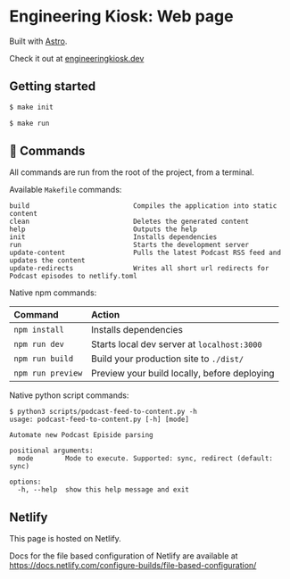 # Engineering Kiosk: Web page

Built with [Astro](https://astro.build/). 

Check it out at [engineeringkiosk.dev](https://www.engineeringkiosk.dev/)

## Getting started

```sh
$ make init

$ make run
```

## 🧞 Commands

All commands are run from the root of the project, from a terminal.


Available `Makefile` commands:

```
build                          Compiles the application into static content
clean                          Deletes the generated content
help                           Outputs the help
init                           Installs dependencies
run                            Starts the development server
update-content                 Pulls the latest Podcast RSS feed and updates the content
update-redirects               Writes all short url redirects for Podcast episodes to netlify.toml
```

Native npm commands:

| Command           | Action                                       |
|:----------------  |:-------------------------------------------- |
| `npm install`     | Installs dependencies                        |
| `npm run dev`     | Starts local dev server at `localhost:3000`  |
| `npm run build`   | Build your production site to `./dist/`      |
| `npm run preview` | Preview your build locally, before deploying |

Native python script commands:

```
$ python3 scripts/podcast-feed-to-content.py -h
usage: podcast-feed-to-content.py [-h] [mode]

Automate new Podcast Episide parsing

positional arguments:
  mode        Mode to execute. Supported: sync, redirect (default: sync)

options:
  -h, --help  show this help message and exit
```

## Netlify

This page is hosted on Netlify.

Docs for the file based configuration of Netlify are available at https://docs.netlify.com/configure-builds/file-based-configuration/